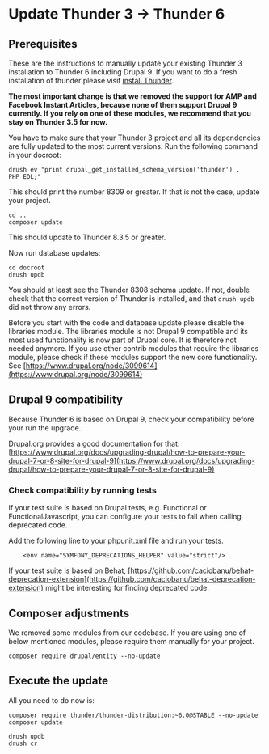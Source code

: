 # Update Thunder 3 -> Thunder 6

## Prerequisites

These are the instructions to manually update your existing Thunder 3 installation to Thunder 6 including Drupal 9. If you want to do a fresh installation of thunder please visit [install Thunder](https://thunder.github.io/thunder-documentation/quick-install).

**The most important change is that we removed the support for AMP and Facebook Instant Articles, because none of them support Drupal 9 currently. If you rely on one of these modules, we recommend that you stay on Thunder 3.5 for now.**

You have to make sure that your Thunder 3 project and all its dependencies
are fully updated to the most current versions. Run the following command in your docroot:

```
drush ev "print drupal_get_installed_schema_version('thunder') . PHP_EOL;"
```
This should print the number 8309 or greater. If that is not the case, update your project.

```
cd ..
composer update
```
This should update to Thunder 8.3.5 or greater.

Now run database updates:
```
cd docroot
drush updb
```
You should at least see the Thunder 8308 schema update. If not, double check that the correct version of Thunder is installed, and that `drush updb` did not throw any errors.

Before you start with the code and database update please disable the libraries module. The libraries module is not Drupal 9 compatible and
its most used functionality is now part of Drupal core. It is therefore not needed anymore. If you use other contrib modules that require the libraries module, please check if these modules support the new core functionality.
See [https://www.drupal.org/node/3099614](https://www.drupal.org/node/3099614)

## Drupal 9 compatibility

Because Thunder 6 is based on Drupal 9, check your compatibility before your run the upgrade.

Drupal.org provides a good documentation for that: [https://www.drupal.org/docs/upgrading-drupal/how-to-prepare-your-drupal-7-or-8-site-for-drupal-9](https://www.drupal.org/docs/upgrading-drupal/how-to-prepare-your-drupal-7-or-8-site-for-drupal-9)


### Check compatibility by running tests

If your test suite is based on Drupal tests, e.g. Functional or FunctionalJavascript, you can configure your tests to fail
when calling deprecated code.

Add the following line to your phpunit.xml file and run your tests.

```
    <env name="SYMFONY_DEPRECATIONS_HELPER" value="strict"/>
```

If your test suite is based on Behat, [https://github.com/caciobanu/behat-deprecation-extension](https://github.com/caciobanu/behat-deprecation-extension) might be interesting for finding deprecated code.

## Composer adjustments

We removed some modules from our codebase. If you are using one of
below mentioned modules, please require them manually for your project.

```
composer require drupal/entity --no-update

```

## Execute the update

All you need to do now is:

```
composer require thunder/thunder-distribution:~6.0@STABLE --no-update
composer update

drush updb
drush cr
```


